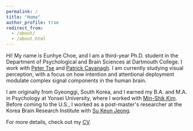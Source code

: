 ```yaml
---
permalink: /
title: "Home"
author_profile: true
redirect_from: 
  - /about/
  - /about.html
---
```


Hi! My name is Eunhye Choe, and I am a third-year Ph.D. student in the Department of Psychological and Brain Sciences at Dartmouth College. I work with [Peter Tse](https://sites.dartmouth.edu/peter) and [Patrick Cavanagh](https://cavlab.net/). I am currently studying visual perception, with a focus on how intention and attentional deployment modulate complex signal components in the human brain.
 
I am originally from Gyeonggi, South Korea, and I earned my B.A. and M.A. in Psychology at Yonsei University, where I worked with [Min-Shik Kim](http://cognition.yonsei.ac.kr/). Before coming to the U.S., I worked as a post-master's researcher at the Korea Brain Research Institute with [Su Keun Jeong](https://sites.google.com/view/skjeong/home).
 
For more details, check out my [CV](https://eunhyechoe.github.io/cv).
 
<!-- 🇰🇷 Quick Korean Tip: How to pronounce my name
-----
'Eun' sounds like the end of the word 'button' (the 'nn' sound, without the 'butt' 😂).
For 'Hye,' just say 'hey' or 'yeah' but add a quick, soft 'h' sound at the beginning.
 
You’ve now mastered how to pronounce my name like a Korean! 🎉 -->